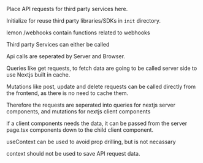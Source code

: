Place API requests for third party services here.

Initialize for reuse third party libraries/SDKs in `init` directory.

lemon /webhooks contain functions related to webhooks

Third party Services can either be called

Api calls are seperated by Server and Browser.

Queries like get requests, to fetch data are going to be called server side to use Nextjs built in cache.

Mutations like post, update and delete requests can be called directly from the frontend, as there is no need to cache them.

Therefore the requests are seperated into queries for nextjs server components, and mutations for nextjs client components

if a client components needs the data, it can be passed from the server page.tsx components down to the child client component.

useContext can be used to avoid prop drilling, but is not necassary

context should not be used to save API request data.

